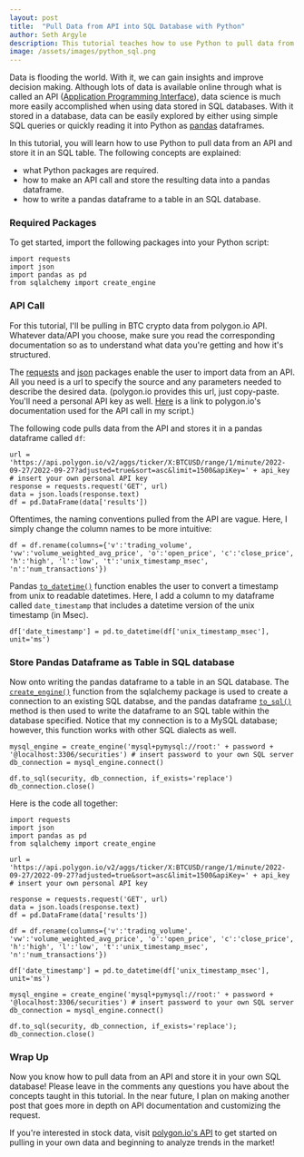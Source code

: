 ```yaml
---
layout: post
title:  "Pull Data from API into SQL Database with Python"
author: Seth Argyle
description: This tutorial teaches how to use Python to pull data from an API and store it in tables in an SQL database.
image: /assets/images/python_sql.png
---
```




Data is flooding the world. With it, we can gain insights and improve decision making. Although lots of data is available online through what is called an API ([Application Programming Interface](https://www.mulesoft.com/resources/api/what-is-an-api)), data science is much more easily accomplished when using data stored in SQL databases. With it stored in a database, data can be easily explored by either using simple SQL queries or quickly reading it into Python as [pandas](https://pandas.pydata.org/docs/index.html) dataframes.

In this tutorial, you will learn how to use Python to pull data from an API and store it in an SQL table. The following concepts are explained:
- what Python packages are required.
- how to make an API call and store the resulting data into a pandas dataframe.
- how to write a pandas dataframe to a table in an SQL database.

### Required Packages
To get started, import the following packages into your Python script:
```
import requests
import json
import pandas as pd
from sqlalchemy import create_engine
```

### API Call
For this tutorial, I'll be pulling in BTC crypto data from polygon.io API. Whatever data/API you choose, make sure you read the corresponding documentation so as to understand what data you're getting and how it's structured.

The [requests](https://pypi.org/project/requests/) and [json](https://docs.python.org/3/library/json.html) packages enable the user to import data from an API. All you need is a url to specify the source and any parameters needed to describe the desired data. (polygon.io provides this url, just copy-paste. You'll need a personal API key as well. [Here](https://polygon.io/docs/crypto/getting-started) is a link to polygon.io's documentation used for the API call in my script.)

The following code pulls data from the API and stores it in a pandas dataframe called `df`:
```
url = 'https://api.polygon.io/v2/aggs/ticker/X:BTCUSD/range/1/minute/2022-09-27/2022-09-27?adjusted=true&sort=asc&limit=1500&apiKey=' + api_key # insert your own personal API key
response = requests.request('GET', url)
data = json.loads(response.text)
df = pd.DataFrame(data['results'])
```

Oftentimes, the naming conventions pulled from the API are vague. Here, I simply change the column names to be more intuitive:
```
df = df.rename(columns={'v':'trading_volume', 'vw':'volume_weighted_avg_price', 'o':'open_price', 'c':'close_price', 'h':'high', 'l':'low', 't':'unix_timestamp_msec', 'n':'num_transactions'})
```

Pandas [`to_datetime()`](https://pandas.pydata.org/docs/reference/api/pandas.to_datetime.html) function enables the user to convert a timestamp from unix to readable datetimes. Here, I add a column to my dataframe called `date_timestamp` that includes a datetime version of the unix timestamp (in Msec).
```
df['date_timestamp'] = pd.to_datetime(df['unix_timestamp_msec'], unit='ms')
```

### Store Pandas Dataframe as Table in SQL database
Now onto writing the pandas dataframe to a table in an SQL database. The [`create_engine()`](https://docs.sqlalchemy.org/en/14/core/engines.html) function from the sqlalchemy package is used to create a connection to an existing SQL databse, and the pandas dataframe [`to_sql()`](https://pandas.pydata.org/docs/reference/api/pandas.DataFrame.to_sql.html) method is then used to write the dataframe to an SQL table within the database specified. Notice that my connection is to a MySQL database; however, this function works with other SQL dialects as well.
```
mysql_engine = create_engine('mysql+pymysql://root:' + password + '@localhost:3306/securities') # insert password to your own SQL server
db_connection = mysql_engine.connect()
```
```
df.to_sql(security, db_connection, if_exists='replace')
db_connection.close()
```
Here is the code all together:
```
import requests
import json
import pandas as pd
from sqlalchemy import create_engine

url = 'https://api.polygon.io/v2/aggs/ticker/X:BTCUSD/range/1/minute/2022-09-27/2022-09-27?adjusted=true&sort=asc&limit=1500&apiKey=' + api_key # insert your own personal API key

response = requests.request('GET', url)
data = json.loads(response.text)
df = pd.DataFrame(data['results'])

df = df.rename(columns={'v':'trading_volume', 'vw':'volume_weighted_avg_price', 'o':'open_price', 'c':'close_price', 'h':'high', 'l':'low', 't':'unix_timestamp_msec', 'n':'num_transactions'})

df['date_timestamp'] = pd.to_datetime(df['unix_timestamp_msec'], unit='ms')

mysql_engine = create_engine('mysql+pymysql://root:' + password + '@localhost:3306/securities') # insert password to your own SQL server
db_connection = mysql_engine.connect()

df.to_sql(security, db_connection, if_exists='replace');
db_connection.close()
```

### Wrap Up
Now you know how to pull data from an API and store it in your own SQL database! Please leave in the comments any questions you have about the concepts taught in this tutorial. In the near future, I plan on making another post that goes more in depth on API documentation and customizing the request.

If you're interested in stock data, visit [polygon.io's API](https://polygon.io/stocks?gclid=CjwKCAjw4c-ZBhAEEiwAZ105RbQhjiUtali6QWg6WG8U655yxHvRZkzSiZkXO7u-BMsXTVsE0NYUlhoCY-QQAvD_BwE) to get started on pulling in your own data and beginning to analyze trends in the market!


